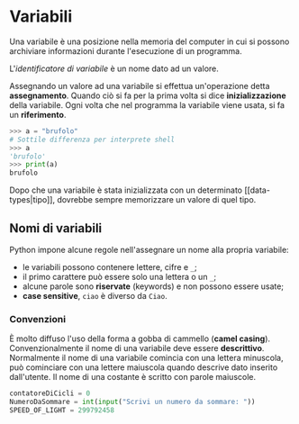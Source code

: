 # Variabili

Una variabile è una posizione nella memoria del computer in cui si possono archiviare informazioni durante l'esecuzione di un programma.

L'*identificatore di variabile* è un nome dato ad un valore.

Assegnando un valore ad una variabile si effettua un'operazione detta **assegnamento**. Quando ciò si fa per la prima volta si dice **inizializzazione** della variabile. Ogni volta che nel programma la variabile viene usata, si fa un **riferimento**.

```python
>>> a = "brufolo"
# Sottile differenza per interprete shell
>>> a
'brufolo'
>>> print(a)
brufolo
```

Dopo che una variabile è stata inizializzata con un determinato [[data-types|tipo]], dovrebbe sempre memorizzare un valore di quel tipo.

## Nomi di variabili

 Python impone alcune regole nell'assegnare un nome alla propria variabile:
- le variabili possono contenere lettere, cifre e `_`;
- il primo carattere può essere solo una lettera o un `_`;
- alcune parole sono **riservate** (keywords) e non possono essere usate;
- **case sensitive**, `ciao` è diverso da `Ciao`.

### Convenzioni

È molto diffuso l'uso della forma a gobba di cammello (**camel casing**). Convenzionalmente il nome di una variabile deve essere **descrittivo**. 
Normalmente il nome di una variabile comincia con una lettera minuscola, può cominciare con una lettere maiuscola quando descrive dato inserito dall'utente. Il nome di una costante è scritto con parole maiuscole. 

```python
contatoreDiCicli = 0
NumeroDaSommare = int(input("Scrivi un numero da sommare: "))
SPEED_OF_LIGHT = 299792458
```